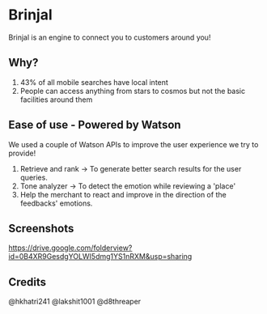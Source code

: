 # Brinjal

Brinjal is an engine to connect you to customers around you!

## Why?

1. 43% of all mobile searches have local intent
2. People can access anything from stars to cosmos but not the basic facilities around them 

## Ease of use - Powered by Watson

We used a couple of Watson APIs to improve the user experience we try to provide! 

1. Retrieve and rank -> To generate better search results for the user queries. 
2. Tone analyzer -> To detect the emotion while reviewing a 'place' 
3. Help the merchant to react and improve in the direction of the feedbacks' emotions.

## Screenshots

https://drive.google.com/folderview?id=0B4XR9GesdgYOLWI5dmg1YS1nRXM&usp=sharing

## Credits

@hkhatri241
@lakshit1001
@d8threaper
